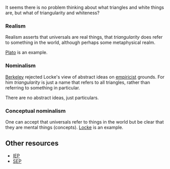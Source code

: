 
It seems there is no problem thinking about what triangles and white things are, 
but what of triangularity and whiteness?

### Realism

Realism asserts that universals are real things, that *triangularity* does refer 
to something in the world, although perhaps some metaphysical realm.

[Plato](/docs/phil/people/plato/index.qmd) is an example.

### Nominalism

[Berkeley](/docs/phil/people/berkeley/index.qmd) rejected Locke's view of 
abstract ideas on [empiricist](/docs/phil/definitions/empiricism.qmd) grounds. 
For him 
*triangularity* is just a name that refers to all triangles, rather than 
referring to something in particular.

There are no abstract ideas, just particulars.

### Conceptual nominalism

One can accept that universals refer to things in the world but be clear that 
they are mental things (concepts). 
[Locke](/docs/phil/people/locke/index.qmd) is an example.

## Other resources 
- [IEP](https://iep.utm.edu/universa/)
- [SEP](https://plato.stanford.edu/entries/properties/)